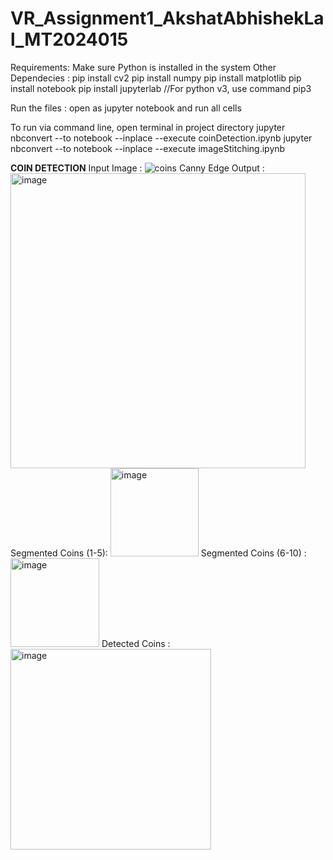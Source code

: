 # VR_Assignment1_AkshatAbhishekLal_MT2024015
Requirements:
  Make sure Python is installed in the system
  Other Dependecies :
    pip install cv2 
    pip install numpy
    pip install matplotlib
    pip install notebook
    pip install jupyterlab
  //For python v3, use command pip3

Run the files :
  open as jupyter notebook and run all cells
    
  To run via command line, open terminal in project directory
    jupyter nbconvert --to notebook --inplace --execute coinDetection.ipynb
    jupyter nbconvert --to notebook --inplace --execute imageStitching.ipynb

**COIN DETECTION**
Input Image : 
![coins](https://github.com/user-attachments/assets/95b39def-9ac6-46b1-9b1c-e155d2ac4f92)
Canny Edge Output : 
<img width="472" alt="image" src="https://github.com/user-attachments/assets/82bc72c8-2cc9-4b92-80c8-d479e0b8770e" />
Segmented Coins (1-5): 
<img width="141" alt="image" src="https://github.com/user-attachments/assets/08596ad3-c3d6-4067-a292-362216034565" />
Segmented Coins (6-10) : 
<img width="142" alt="image" src="https://github.com/user-attachments/assets/b9a44736-80b2-43db-b567-661208402029" />
Detected Coins : 
<img width="321" alt="image" src="https://github.com/user-attachments/assets/969f09af-9e59-4fbf-8330-e7d5d179af49" />



